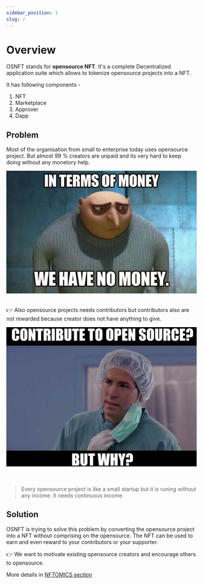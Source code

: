 ```yaml
---
sidebar_position: 1
slug: /
---
```


# Overview

OSNFT stands for **opensource NFT**. It's a complete Decentralized application suite which allows to tokenize opensource projects into a NFT.

It has following components - 

1. NFT
2. Marketplace
3. Approver
4. Dapp

## Problem

Most of the organisation from small to enterprise today uses opensource project. But almost 99 % creators are unpaid and its very hard to keep doing without any monetory help.

<img src="/img/no_money.jpeg" width="600"  />
<br/>
<br/>

👉 Also opensource projects needs contributors but contributors also are not rewarded because creator does not have anything to give.

<img src="/img/contribute_to_opensource.jpeg" width="600"  />
<br/>
<br/>
<br/>

<blockquote>
Every opensource project is like a small startup but it is runing without any income. It needs continuous income.
</blockquote>


## Solution

OSNFT is trying to solve this problem by converting the opensource project into a NFT without comprising on the opensource. The NFT can be used to earn and even reward to your contributors or your supporter.

👉 We want to motivate existing opensource creators and encourage others to opensource.

More details in [NFTOMICS section](nftomics/work)

